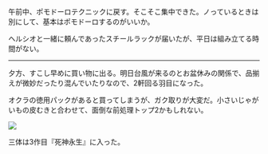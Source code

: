 午前中、ポモドーロテクニックに戻す。そこそこ集中できた。ノっているときは別にして、基本はポモドーロするのがいいか。

ヘルシオと一緒に頼んであったスチールラックが届いたが、平日は組み立てる時間がない。

---

夕方、すこし早めに買い物に出る。明日台風が来るのとお盆休みの関係で、品揃えが微妙だったり混んでいたりなので、2軒回る羽目になった。

オクラの徳用パックがあると買ってしまうが、ガク取りが大変だ。小さいじゃがいもの皮むきと合わせて、面倒な前処理トップ2かもしれない。

![](https://photos.apkas.net/medium/202408/20240815-183744.webp)

三体は3作目『死神永生』に入った。
